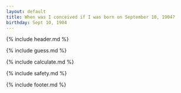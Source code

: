 ```yaml
---
layout: default
title: When was I conceived if I was born on September 10, 1904?
birthday: Sept 10, 1904
---
```


{% include header.md %}

{% include guess.md %}

{% include calculate.md %}

{% include safety.md %}

{% include footer.md %}



